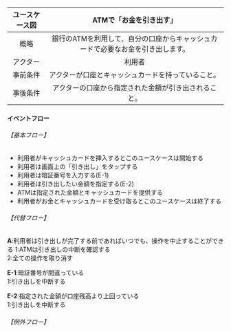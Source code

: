 |ユースケース図|ATMで「お金を引き出す」|
|:--:|:--:|
|概略|銀行のATMを利用して、自分の口座からキャッシュカードで必要なお金を引き出します。|
|アクター|利用者|
|事前条件|アクターが口座とキャッシュカードを持っていること。|
|事後条件|アクターの口座から指定された金額が引き出されること。|

#### イベントフロー

###### 【基本フロー】
- 利用者がキャッシュカードを挿入するとこのユースケースは開始する
- 利用者は画面上の「引き出し」をタップする
- 利用者は暗証番号を入力する(E-1)
- 利用者は引き出したい金額を指定する(E-2)
- ATMは指定された金額とキャッシュカードを提供する
- 利用者がお金とキャッシュカードを受け取るとこのユースケースは終了する

###### 【代替フロー】
**A**:利用者は引き出しが完了する前であればいつでも、操作を中止することができる
1:ATMは引き出しの中断を確認する  
2:全ての操作を取り消す

**E-1**:暗証番号が間違っている  
1:引き出しを中断する

**E-2**:指定された金額が口座残高より上回っている  
1:引き出しを中断する

###### 【例外フロー】